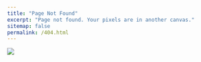 ```yaml
---
title: "Page Not Found"
excerpt: "Page not found. Your pixels are in another canvas."
sitemap: false
permalink: /404.html
---
```


![](https://mblogthumb-phinf.pstatic.net/MjAxOTA5MDZfMTgg/MDAxNTY3NzUyNDQ0NTgx.Ebcq2J8i8Rg44ixvQyCfmGqAZNCPMjZCrT_Dog7Mts4g.-4d34s3UnvbtDhjS5xU2ZOcuYJIBKcFgp1iAt-lgarIg.PNG.lw_10page/002_notfound%EC%9B%90%EC%9D%B8.png?type=w800)
